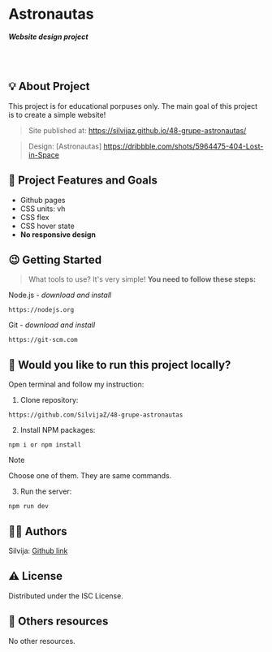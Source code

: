 # Astronautas

***Website  design  project***

<br>

<br>

## :bulb: About Project

This project is for educational porpuses only. The main goal of this project is to create a simple website!    

>Site published at: https://silvijaz.github.io/48-grupe-astronautas/

>Design: [Astronautas] https://dribbble.com/shots/5964475-404-Lost-in-Space

## :dart: Project Features and Goals

- Github pages
- CSS units: vh
- CSS flex
- CSS hover state
- **No responsive design**


## :wink: Getting Started

> What tools to use? It's very simple! **You need to follow these steps:**

Node.js - _download and install_

```
https://nodejs.org
```

Git - _download and install_

```
https://git-scm.com
```

## :running: Would you like to run this project locally?

Open terminal and follow my instruction:


1) Clone repository:

```
https://github.com/SilvijaZ/48-grupe-astronautas
```

2) Install NPM packages:

```
npm i or npm install 
```
> [!NOTE]
Choose one of them. They  are same commands. 

3) Run the server:

```
npm run dev
```

## :woman_astronaut: Authors

Silvija: [Github link](https://github.com/SilvijaZ)

## :warning: License

Distributed under the ISC License.

## :link: Others resources

No other resources.
